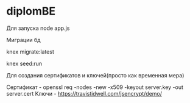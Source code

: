 # diplomBE

Для запуска node app.js

Миграции бд

knex migrate:latest

knex seed:run

Для создания сертификатов и ключей(просто как временная мера)

Сертификат - openssl req -nodes -new -x509 -keyout server.key -out server.cert
Ключи - https://travistidwell.com/jsencrypt/demo/
